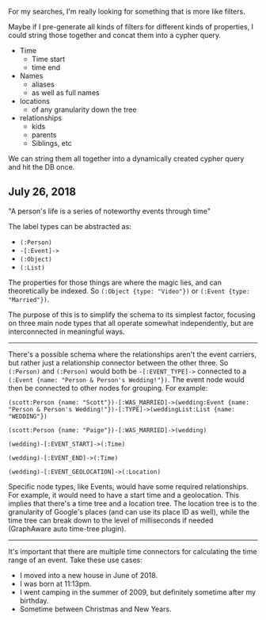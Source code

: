 For my searches, I'm really looking for something that is more like filters.

Maybe if I pre-generate all kinds of filters for different kinds of properties, I could string those together and concat them into a cypher query.

- Time
    - Time start
    - time end
- Names
    - aliases
    - as well as full names
- locations
    - of any granularity down the tree
- relationships
    - kids
    - parents
    - Siblings, etc

We can string them all together into a dynamically created cypher query and hit the DB once.

July 26, 2018
---

"A person's life is a series of noteworthy events through time"

The label types can be abstracted as:

- `(:Person)`
- `-[:Event]->`
- `(:Object)`
- `(:List)`

The properties for those things are where the magic lies, and can theoretically be indexed. So `(:Object {type: "Video"})` or `(:Event {type: "Married"})`.

The purpose of this is to simplify the schema to its simplest factor, focusing on three main node types that all operate somewhat independently, but are interconnected in meaningful ways.

---

There's a possible schema where the relationships aren't the event carriers, but rather just a relationship connector between the other three. So `(:Person)` and `(:Person)` would both be `-[:EVENT_TYPE]->` connected to a `(:Event {name: "Person & Person's Wedding!"})`. The event node would then be connected to other nodes for grouping. For example:

```
(scott:Person {name: "Scott"})-[:WAS_MARRIED]->(wedding:Event {name: "Person & Person's Wedding!"})-[:TYPE]->(weddingList:List {name: "WEDDING"})

(scott:Person {name: "Paige"})-[:WAS_MARRIED]->(wedding)

(wedding)-[:EVENT_START]->(:Time)

(wedding)-[:EVENT_END]->(:Time)

(wedding)-[:EVENT_GEOLOCATION]->(:Location)
```

Specific node types, like Events, would have some required relationships. For example, it would need to have a start time and a geolocation. This implies that there's a time tree and a location tree. The location tree is to the granularity of Google's places (and can use its place ID as well), while the time tree can break down to the level of milliseconds if needed (GraphAware auto time-tree plugin).

---

It's important that there are multiple time connectors for calculating the time range of an event. Take these use cases:

- I moved into a new house in June of 2018.
- I was born at 11:13pm.
- I went camping in the summer of 2009, but definitely sometime after my birthday.
- Sometime between Christmas and New Years.